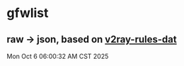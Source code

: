 # gfwlist
## raw -> json, based on [v2ray-rules-dat](https://github.com/Loyalsoldier/v2ray-rules-dat)
Mon Oct  6 06:00:32 AM CST 2025


